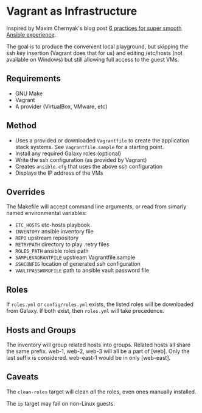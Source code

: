 # Vagrant as Infrastructure

Inspired by Maxim Chernyak's blog post [6 practices for super smooth Ansible experience](http://hakunin.com/six-ansible-practices).

The goal is to produce the convenient local playground, but skipping the ssh key insertion (Vagrant does that for us) and editing /etc/hosts (not available on Windows) but still allowing full access to the guest VMs.

## Requirements

* GNU Make
* Vagrant
* A provider (VirtualBox, VMware, etc)

## Method

* Uses a provided or downloaded `Vagrantfile` to create the application stack systems.
  See `Vagrantfile.sample` for a starting point.
* Install any required Galaxy roles (optional)
* Write the ssh configuration (as provided by Vagrant)
* Creates `ansible.cfg` that uses the above ssh configuration
* Displays the IP address of the VMs

## Overrides

The Makefile will accept command line arguments, or read from simarly named
environmental variables:

* `ETC_HOSTS` etc-hosts playbook
* `INVENTORY` ansible inventory file
* `REPO` upstream repository
* `RETRYPATH` directory to play .retry files
* `ROLES_PATH` ansible roles path
* `SAMPLEVAGRANTFILE` upstream Vagrantfile.sample
* `SSHCONFIG` location of generated ssh configuration
* `VAULTPASSWORDFILE` path to ansible vault password file

## Roles

If `roles.yml` or `config/roles.yml` exists, the listed roles will be downloaded from Galaxy. If both exist, then `roles.yml` will take precedence.

## Hosts and Groups

The inventory will group related hosts into groups. Related hosts all share
the same prefix. web-1, web-2, web-3 will all be a part of [web]. Only the
last suffix is considered. web-east-1 would be in only [web-east].

## Caveats

The `clean-roles` target will clean _all_ the roles, even ones manually installed.

The `ip` target may fail on non-Linux guests.
